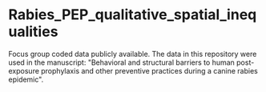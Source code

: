 # Rabies_PEP_qualitative_spatial_inequalities

Focus group coded data publicly available. The data in this repository were used in the manuscript: "Behavioral and structural barriers to human post-exposure prophylaxis and other preventive practices during a canine rabies epidemic".
